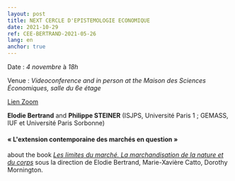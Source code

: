 ```yaml
---
layout: post
title: NEXT CERCLE D'EPISTEMOLOGIE ECONOMIQUE
date: 2021-10-29
ref: CEE-BERTRAND-2021-05-26
lang: en
anchor: true
---
```


<i class="fas fa-table"></i> Date : _4 novembre_ à _18h_

<i class="fas fa-map-marked"></i> Venue : _Videoconference and in person at the Maison des Sciences Économiques, salle du 6e étage_

<i class="fas fa-video"></i> [Lien Zoom](https://zoom.univ-paris1.fr/j/97042444189?pwd=NUlaREphMzB2ZzdMT1crY1FjaGJMUT09)

**Elodie Bertrand** and **Philippe STEINER** (ISJPS, Université Paris 1 ; GEMASS, IUF et Université Paris Sorbonne)

#### « L'extension contemporaine des marchés en question »

about the book [*Les limites du marché. La marchandisation de la nature et du corps*](http://www.mareetmartin.com/livre/les-limites-du-marche-the-limits-of-the-market) sous la direction de Elodie Bertrand, Marie-Xavière Catto, Dorothy Mornington.
